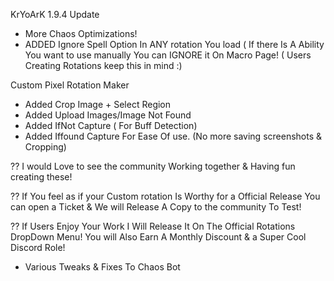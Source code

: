 KrYoArK 1.9.4 Update

+ More Chaos Optimizations!
+ ADDED Ignore Spell Option In ANY rotation You load ( If there Is A Ability You want to use manually You can IGNORE it On Macro Page! ( Users Creating Rotations keep this in mind :)




Custom Pixel Rotation Maker


+ Added Crop Image + Select Region
+ Added Upload Images/Image Not Found
+ Added IfNot Capture ( For Buff Detection)
+ Added Iffound Capture For Ease Of use. (No more saving screenshots & Cropping)



?? I would Love to see the community Working together & Having fun creating these!

?? If You feel as if your Custom rotation Is Worthy for a Official Release You can open a Ticket & We will Release A Copy to the community To Test!

?? If Users Enjoy Your Work I Will Release It On The Official Rotations DropDown Menu! You will Also Earn A Monthly Discount & a Super Cool Discord Role!

+ Various Tweaks & Fixes To Chaos Bot